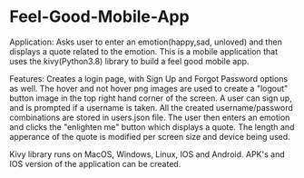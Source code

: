 # Feel-Good-Mobile-App
Application: Asks user to enter an emotion(happy,sad, unloved) and then displays a quote related to the emotion. 
This is a mobile application that uses the kivy(Python3.8) library to build a feel good mobile app.

Features: Creates a login page, with Sign Up and Forgot Password options as well. 
The hover and not hover png images are used to create a "logout" button image in the top right hand corner of the screen. 
A user can sign up, and is prompted if a username is taken. All the created username/password combinations are stored in users.json file. 
The user then enters an emotion and clicks the "enlighten me" button which displays a quote. The length and apperance of the quote is modified per screen size and device being used. 

Kivy library runs on MacOS, Windows, Linux, IOS and Android. APK's and IOS version of the application can be created.
